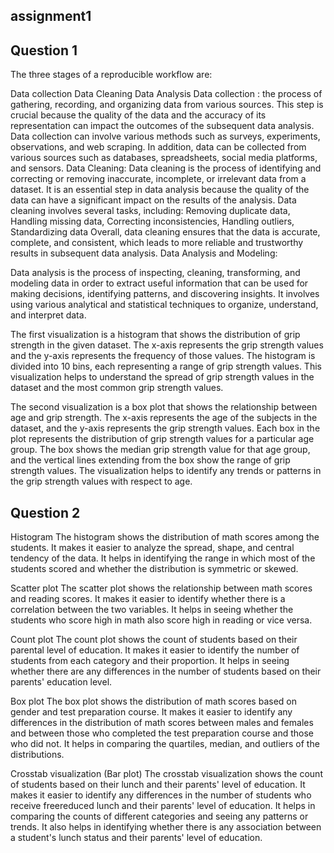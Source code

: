 ## assignment1
## Question 1
The three stages of a reproducible workflow are:

Data collection
Data Cleaning
Data Analysis 
Data collection :
the process of gathering, recording, and organizing data from various sources. This step is crucial because the quality of the data and the accuracy of its representation can impact the outcomes of the subsequent data analysis.
Data collection can involve various methods such as surveys, experiments, observations, and web scraping. In addition, data can be collected from various sources such as databases, spreadsheets, social media platforms, and sensors.
Data Cleaning:
Data cleaning is the process of identifying and correcting or removing inaccurate, incomplete, or irrelevant data from a dataset. It is an essential step in data analysis because the quality of the data can have a significant impact on the results of the analysis.
Data cleaning involves several tasks, including: Removing duplicate data, Handling missing data, Correcting inconsistencies, Handling outliers, Standardizing data
Overall, data cleaning ensures that the data is accurate, complete, and consistent, which leads to more reliable and trustworthy results in subsequent data analysis.
Data Analysis and Modeling:

Data analysis is the process of inspecting, cleaning, transforming, and modeling data in order to extract useful information that can be used for making decisions, identifying patterns, and discovering insights. It involves using various analytical and statistical techniques to organize, understand, and interpret data.

The first visualization is a histogram that shows the distribution of grip strength in the given dataset. The x-axis represents the grip strength values and the y-axis represents the frequency of those values. The histogram is divided into 10 bins, each representing a range of grip strength values. This visualization helps to understand the spread of grip strength values in the dataset and the most common grip strength values.

The second visualization is a box plot that shows the relationship between age and grip strength. The x-axis represents the age of the subjects in the dataset, and the y-axis represents the grip strength values. Each box in the plot represents the distribution of grip strength values for a particular age group. The box shows the median grip strength value for that age group, and the vertical lines extending from the box show the range of grip strength values. The visualization helps to identify any trends or patterns in the grip strength values with respect to age.

## Question 2
Histogram
The histogram shows the distribution of math scores among the students. It makes it easier to analyze the spread, shape, and central tendency of the data. It helps in identifying the range in which most of the students scored and whether the distribution is symmetric or skewed.

Scatter plot
The scatter plot shows the relationship between math scores and reading scores. It makes it easier to identify whether there is a correlation between the two variables. It helps in seeing whether the students who score high in math also score high in reading or vice versa.

Count plot
The count plot shows the count of students based on their parental level of education. It makes it easier to identify the number of students from each category and their proportion. It helps in seeing whether there are any differences in the number of students based on their parents' education level.

Box plot
The box plot shows the distribution of math scores based on gender and test preparation course. It makes it easier to identify any differences in the distribution of math scores between males and females and between those who completed the test preparation course and those who did not. It helps in comparing the quartiles, median, and outliers of the distributions.

Crosstab visualization (Bar plot)
The crosstab visualization shows the count of students based on their lunch and their parents' level of education. It makes it easier to identify any differences in the number of students who receive freereduced lunch and their parents' level of education. It helps in comparing the counts of different categories and seeing any patterns or trends. It also helps in identifying whether there is any association between a student's lunch status and their parents' level of education.
